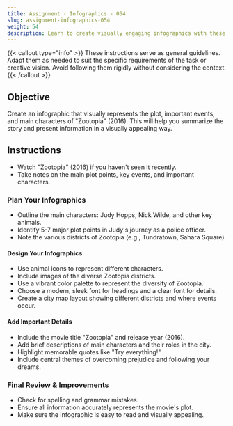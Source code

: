 ```yaml
---
title: Assignment - Infographics - 054
slug: assignment-infographics-054
weight: 54
description: Learn to create visually engaging infographics with these practical ICT assignments designed to enhance creativity, critical thinking, and digital communication skills. Perfect for mastering infographic tools and presenting complex ideas effectively.
---
```


{{< callout type="info" >}}
These instructions serve as general guidelines. Adapt them as needed to suit the specific requirements of the task or creative vision. Avoid following them rigidly without considering the context.
{{< /callout >}}


## Objective

Create an infographic that visually represents the plot, important events, and main characters of "Zootopia" (2016). This will help you summarize the story and present information in a visually appealing way.

## Instructions

- Watch "Zootopia" (2016) if you haven't seen it recently.
- Take notes on the main plot points, key events, and important characters.

### Plan Your Infographics

- Outline the main characters: Judy Hopps, Nick Wilde, and other key animals.
- Identify 5-7 major plot points in Judy's journey as a police officer.
- Note the various districts of Zootopia (e.g., Tundratown, Sahara Square).

#### Design Your Infographics

- Use animal icons to represent different characters.
- Include images of the diverse Zootopia districts.
- Use a vibrant color palette to represent the diversity of Zootopia.
- Choose a modern, sleek font for headings and a clear font for details.
- Create a city map layout showing different districts and where events occur.

#### Add Important Details

- Include the movie title "Zootopia" and release year (2016).
- Add brief descriptions of main characters and their roles in the city.
- Highlight memorable quotes like "Try everything!"
- Include central themes of overcoming prejudice and following your dreams.

### Final Review & Improvements

- Check for spelling and grammar mistakes.
- Ensure all information accurately represents the movie's plot.
- Make sure the infographic is easy to read and visually appealing.


